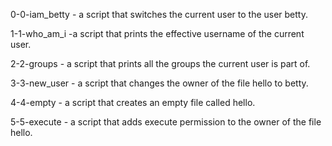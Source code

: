 0-0-iam_betty - a script that switches the current user to the user betty.

1-1-who_am_i  -a script that prints the effective username of the current user.

2-2-groups - a script that prints all the groups the current user is part of.

3-3-new_user - a script that changes the owner of the file hello to betty.

4-4-empty - a script that creates an empty file called hello.

5-5-execute - a script that adds execute permission to the owner of the file hello.

